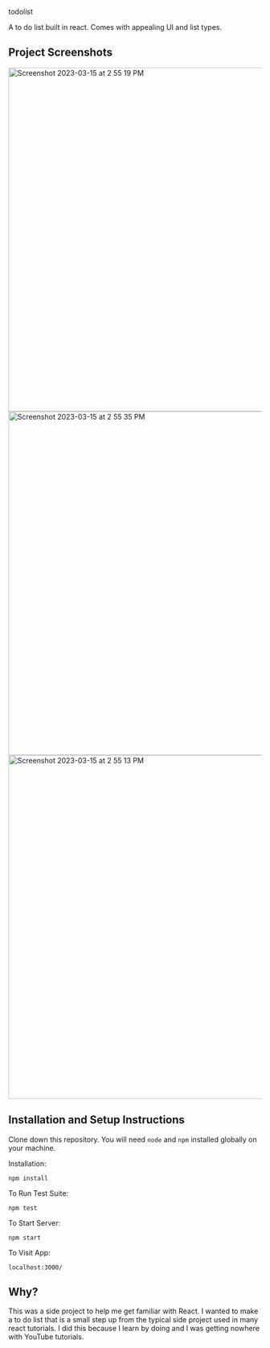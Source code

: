 

todolist

A to do list built in react. Comes with appealing UI and list types.


## Project Screenshots
<img width="683" alt="Screenshot 2023-03-15 at 2 55 19 PM" src="https://user-images.githubusercontent.com/33107228/225453148-0afa87f2-08ab-4a3e-b074-08d8f9663142.png">

<img width="683" alt="Screenshot 2023-03-15 at 2 55 35 PM" src="https://user-images.githubusercontent.com/33107228/225453167-3a0a3cbb-ebb7-4aef-959f-b837b6c097c5.png">

<img width="683" alt="Screenshot 2023-03-15 at 2 55 13 PM" src="https://user-images.githubusercontent.com/33107228/225453300-eb087843-1d98-4e57-93f0-1d1deb8df773.png">

## Installation and Setup Instructions

Clone down this repository. You will need `node` and `npm` installed globally on your machine.  

Installation:

`npm install`  

To Run Test Suite:  

`npm test`  

To Start Server:

`npm start`  

To Visit App:

`localhost:3000/`  

## Why?

This was a side project to help me get familiar with React. I wanted to make a to do list that is a small step up from the typical side project used in many react tutorials. I did this because I learn by doing and I was getting nowhere with YouTube tutorials.
